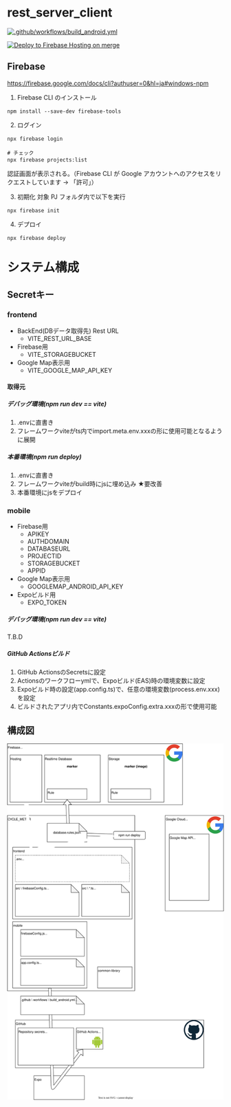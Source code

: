 # rest_server_client

[![.github/workflows/build_android.yml](https://github.com/nomcom/cycle_meter/actions/workflows/build_android.yml/badge.svg)](https://github.com/nomcom/cycle_meter/actions/workflows/build_android.yml)

[![Deploy to Firebase Hosting on merge](https://github.com/nomcom/cycle_meter/actions/workflows/firebase-hosting-merge.yml/badge.svg)](https://github.com/nomcom/cycle_meter/actions/workflows/firebase-hosting-merge.yml)

## Firebase

https://firebase.google.com/docs/cli?authuser=0&hl=ja#windows-npm

1. Firebase CLI のインストール

```
npm install --save-dev firebase-tools
```

2. ログイン

```
npx firebase login

# チェック
npx firebase projects:list
```

認証画面が表示される。（Firebase CLI が Google アカウントへのアクセスをリクエストしています → 「許可」）

3. 初期化
   対象 PJ フォルダ内で以下を実行

```
npx firebase init
```

4. デプロイ

```
npx firebase deploy
```

# システム構成

## Secretキー
### frontend
- BackEnd(DBデータ取得先) Rest URL
   - VITE_REST_URL_BASE
- Firebase用
   - VITE_STORAGEBUCKET
- Google Map表示用
   - VITE_GOOGLE_MAP_API_KEY

#### 取得元
##### デバッグ環境(npm run dev == vite)
1. .envに直書き
2. フレームワークviteがts内でimport.meta.env.xxxの形に使用可能となるように展開

##### 本番環境(npm run deploy)
1. .envに直書き
2. フレームワークviteがbuild時にjsに埋め込み ★要改善
3. 本番環境にjsをデプロイ

### mobile
- Firebase用
   - APIKEY
   - AUTHDOMAIN
   - DATABASEURL
   - PROJECTID
   - STORAGEBUCKET
   - APPID
- Google Map表示用
   - GOOGLEMAP_ANDROID_API_KEY
- Expoビルド用
   - EXPO_TOKEN
  
##### デバッグ環境(npm run dev == vite)
T.B.D

##### GitHub Actionsビルド
1. GitHub ActionsのSecretsに設定
2. Actionsのワークフローymlで、Expoビルド(EAS)時の環境変数に設定
3. Expoビルド時の設定(app.config.ts)で、任意の環境変数(process.env.xxx)を設定
4. ビルドされたアプリ内でConstants.expoConfig.extra.xxxの形で使用可能



## 構成図

![system](./system.drawio.svg)

